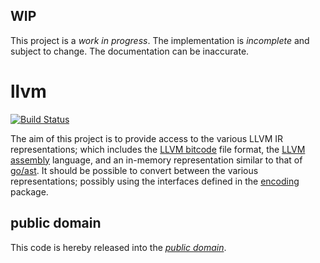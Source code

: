 WIP
---

This project is a *work in progress*. The implementation is *incomplete* and
subject to change. The documentation can be inaccurate.

llvm
====

[![Build Status](https://travis-ci.org/mewlang/llvm.svg?branch=master)](https://travis-ci.org/mewlang/llvm)

The aim of this project is to provide access to the various LLVM IR
representations; which includes the [LLVM bitcode][] file format, the
[LLVM assembly][] language, and an in-memory representation similar to that of
[go/ast][]. It should be possible to convert between the various
representations; possibly using the interfaces defined in the [encoding][]
package.

[LLVM bitcode]: http://llvm.org/docs/BitCodeFormat.html
[LLVM assembly]: http://llvm.org/docs/LangRef.html
[go/ast]: http://golang.org/pkg/go/ast/
[encoding]: http://golang.org/pkg/encoding/

public domain
-------------

This code is hereby released into the *[public domain][]*.

[public domain]: https://creativecommons.org/publicdomain/zero/1.0/
